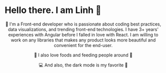 # Hello there. I am Linh 👋

<p align="center">💪 I'm a Front-end developer who is passionate about coding best practices, data visualizations, and trending front-end technologies. I have 3+ years' experiences with Angular before I falled in love with React. I am willing to work on any libraries that makes any product looks more beautiful and convenient for the end-user.</p>
<p align="center">🍄 I also love foods and feeding people around 💙</p>
<p align="center">💻 And also, the dark mode is my favorite 🤟</p>

